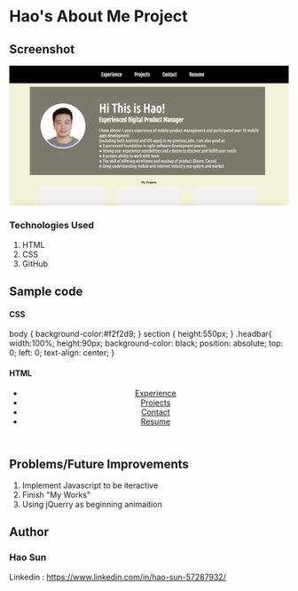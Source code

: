# Hao's About Me Project

## Screenshot
![Alt text](https://github.com/gumosun/gumosun.github.io/blob/master/screen_shot.png)

### Technologies Used
1. HTML
1. CSS
1. GitHub

## Sample code
#### CSS
body {
  background-color:#f2f2d9;
}
section {
  height:550px;
}
.headbar{
  width:100%;
  height:90px;
  background-color: black;
  position: absolute;
  top: 0;
  left: 0;
  text-align: center;
}

#### HTML
<html lang="en">
  <head>
      <meta charset="utf-8">
      <meta name="description" content="About Hao">
      <meta name="keywords" content="Resume, Profolio, ">
      <link href="https://fonts.googleapis.com/css?family=Fjalla+One|Ubuntu+Condensed" rel="stylesheet">
    <title>Hello I'm Hao</title>
    <link rel="stylesheet" href="reset.css">
    <link rel="stylesheet" href="style.css">
  </head>
  <body>
    <header>
      <div class="headbar">
        <ul class="link">
          <li class='headli'><a href="#">Experience</a></li>
          <li class='headli'><a href="#">Projects</a></li>
          <li class='headli'><a href="#">Contact</a></li>
          <li class='headli'><a href="https://drive.google.com/file/d/0BzxiukdsosJqYkpqVVBORHhmRVU/view?usp=sharing">Resume</a></li>
        </ul>
      </div>
    </header>
    
## Problems/Future Improvements
1. Implement Javascript to be iteractive 
1. Finish "My Works"
1. Using jQuerry as beginning animaition 

## Author
### Hao Sun
Linkedin : https://www.linkedin.com/in/hao-sun-57287932/
